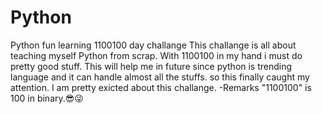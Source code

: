 # Python
Python fun learning 1100100 day challange
This challange is all about teaching myself Python from scrap.
With 1100100 in my hand i must do pretty good stuff.
This will help me in future since python is trending language and it can handle almost all the stuffs.
so this finally caught my attention.
I am pretty exicted about this challange.
-Remarks "1100100" is 100 in binary.😎😜
